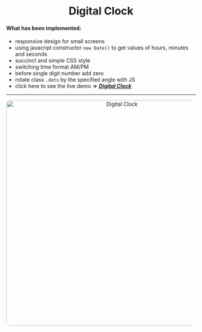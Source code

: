 <h1 align="center">Digital Clock</h1>

#### What has been implemented:

- responsive design for small screens
- using javacript constructor `new Date()` to get values of hours, minutes and seconds
- succinct and simple CSS style
- switching time format AM/PM
- before single digit number add zero
- rotate class `.dots` by the specified angle with JS
- click here to see the live demo => [_**Digital Clock**_](https://bakna2t.github.io/clock/)

---

<!-- [![Gallery](./image/clock.png)](https://bakna2t.github.io/clock/) -->

<p align="center">
    <a href="https://bakna2t.github.io/clock/">
        <img  style = "border-radius: 10px; width: 600px;" src="https://bakna2t.github.io/clock/image/clock.png" alt="Digital Clock" />
    </a>
</p>
